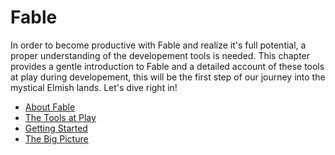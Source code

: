 # Fable

In order to become productive with Fable and realize it's full potential, a proper understanding of the developement tools is needed. This chapter provides a gentle introduction to Fable and a detailed account of these tools at play during developement, this will be the first step of our journey into the mystical Elmish lands. Let's dive right in!

- [About Fable](about.md)
- [The Tools at Play](tools.md)
- [Getting Started](getting-started.md)
- [The Big Picture](big-picture.md)   